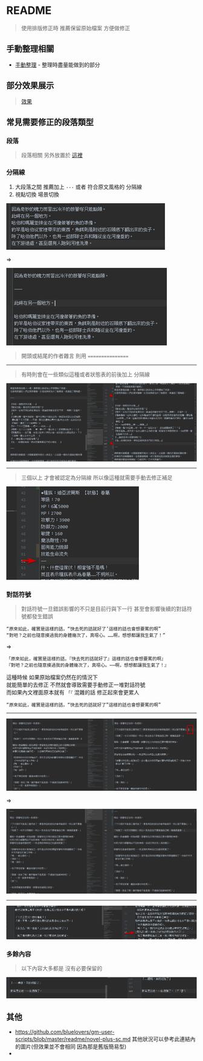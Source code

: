 # README

> 使用排版修正時 推薦保留原始檔案 方便做修正

## 手動整理相關

- [手動整理](手動整理.md) - 整理時盡量能做到的部分

## 部分效果展示

> [效果](效果.md)

## 常見需要修正的段落類型

### 段落

> 段落相關 另外放置於 [這裡](段落/README.md)

### 分隔線

1. 大段落之間 推薦加上 `---` 或者 符合原文風格的 分隔線
2. 視點切換 場景切換

![image_4](img/image_4.png)

=>

![image_5](img/image_5.png)

> 開頭或結尾的作者雜言 則用 `===============`

---

> 有時則會在一些類似這種或者狀態表的前後加上 分隔線

![image_15](img/image_15.png)

---

> 三個以上 才會被認定為分隔線 所以像這種就需要手動去修正補足

![image_20](img/image_20.png)

### 對話符號

> 對話符號一旦錯誤影響的不只是目前行與下一行 甚至會影響後續的對話符號都發生錯誤

```
“原來如此，確實是這樣的話，“快去死的話就好了’這樣的話也會想要罵的啊”
“對吧？之前也隨意摸過我的身體幾次了，真噁心。……啊，想想都讓我生氣了！”
```

=>

```
「原來如此，確實是這樣的話，『快去死的話就好了』這樣的話也會想要罵的啊』
『對吧？之前也隨意摸過我的身體幾次了，真噁心。⋯⋯啊，想想都讓我生氣了！』
```

這種時候 如果原始檔案仍然在的情況下  
就能簡單的去修正 不然就會導致需要手動修正一堆對話符號  
而如果內文裡面原本就有 `「『` 混雜的話 修正起來會更累人

```
“原來如此，確實是這樣的話，“快去死的話就好了”這樣的話也會想要罵的啊”
```

---

![image_12](img/image_12.png)

=>

![image_13](img/image_13.png)

---

![image_18](img/image_18.png)

### 多餘內容

> 以下內容大多都是 沒有必要保留的

![image_9](img/image_9.png)

## 其他

- https://github.com/bluelovers/gm-user-scripts/blob/master/readme/novel-plus-sc.md 其他狀況可以參考此連結內的圖片(但效果並不會相同 因為那是舊版簡易型)
- 
